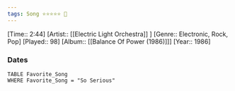 ```yaml
---
tags: Song ⭐⭐⭐⭐⭐ 💛
---
```

[Time:: 2:44]
[Artist:: [[Electric Light Orchestra]] ]
[Genre:: Electronic, Rock, Pop]
[Played:: 98]
[Album:: [[Balance Of Power (1986)]]]
[Year:: 1986]
### Dates
````dataview
TABLE Favorite_Song
WHERE Favorite_Song = "So Serious"
````